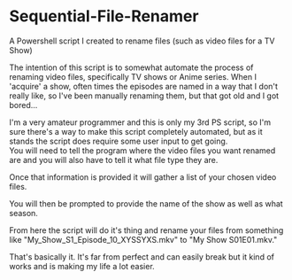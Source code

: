 # Sequential-File-Renamer
A Powershell script I created to rename files (such as video files for a TV Show)

The intention of this script is to somewhat automate the process of renaming video files, specifically TV shows or Anime series.  When I 'acquire' a show, often times the episodes are named in a way that I don't really like, so I've been manually renaming them, but that got old and I got bored...

I'm a very amateur programmer and this is only my 3rd PS script, so I'm sure there's a way to make this script completely automated, but as it stands the script does require some user input to get going.  
You will need to tell the program where the video files you want renamed are and you will also have to tell it what file type they are.  

Once that information is provided it will gather a list of your chosen video files.  

You will then be prompted to provide the name of the show as well as what season.  

From here the script will do it's thing and rename your files from something like "My_Show_S1_Episode_10_XYSSYXS.mkv" to "My Show S01E01.mkv."  

That's basically it.  It's far from perfect and can easily break but it kind of works and is making my life a lot easier.
